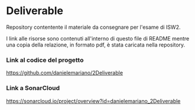 # Deliverable

Repository contentente il materiale da consegnare per l'esame di ISW2. 

I link alle risorse sono contenuti all'interno di questo file di README mentre una copia della relazione, in formato pdf, è stata caricata nella repository. 

### Link al codice del progetto
https://github.com/danielemariano/2Deliverable

### Link a SonarCloud
https://sonarcloud.io/project/overview?id=danielemariano_2Deliverable
